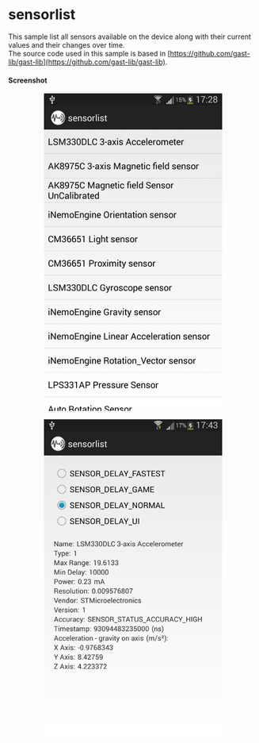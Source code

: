 sensorlist
==========
This sample list all sensors available on the device along with their current values and their changes over time.  
The source code used in this sample is based in [https://github.com/gast-lib/gast-lib](https://github.com/gast-lib/gast-lib).

#### Screenshot
<p align="center">
  <img src="screenshot-sensorlist.png" height="640" width="360" />
</p>

<p align="center">
  <img src="screenshot-sensorlist-values.png" height="640" width="360" />
</p>

